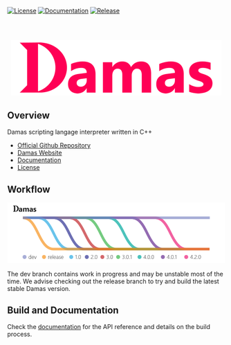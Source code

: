 [![License](https://img.shields.io/badge/License-MIT-black)](https://github.com/Robot-Fromage/damas/blob/dev/LICENSE)
[![Documentation](https://img.shields.io/badge/Documentation-Visit-yellow)](https://damas-lang.org/documentation)
[![Release](https://img.shields.io/github/release/Robot-Fromage/damas.svg)](https://github.com/Robot-Fromage/damas/releases)

## 
<br>

<p align="center">
    <img src="meta/image/logo/github.png">
</p>

## Overview
Damas scripting langage interpreter written in C++
- [Official Github Repository](https://github.com/Robot-Fromage/damas)
- [Damas Website](https://damas-lang.org/)
- [Documentation](https://damas-lang.org/documentation)
- [License](LICENSE.md)

## Workflow
<p align="center">
    <img src="meta/git/workflow.png">
</p>
The dev branch contains work in progress and may be unstable most of the time. We advise checking out the release branch to try and build the latest stable Damas version.

## Build and Documentation
Check the [documentation](https://damas-lang.org/documentation/) for the API reference and details on the build process.  

